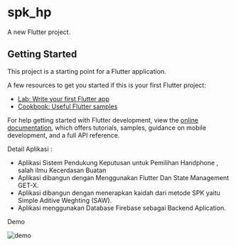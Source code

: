 # spk_hp

A new Flutter project.

## Getting Started

This project is a starting point for a Flutter application.

A few resources to get you started if this is your first Flutter project:

- [Lab: Write your first Flutter app](https://docs.flutter.dev/get-started/codelab)
- [Cookbook: Useful Flutter samples](https://docs.flutter.dev/cookbook)

For help getting started with Flutter development, view the
[online documentation](https://docs.flutter.dev/), which offers tutorials,
samples, guidance on mobile development, and a full API reference.

Detail Aplikasi :
- Aplikasi Sistem Pendukung Keputusan untuk Pemilihan Handphone , salah ilmu Kecerdasan Buatan
- Aplikasi dibangun dengan Menggunakan Flutter Dan State Management GET-X.
- Aplikasi dibangun dengan menerapkan kaidah dari metode SPK yaitu Simple Aditive Weghting (SAW).
- Aplikasi menggunakan Database Firebase sebagai Backend Aplication.


Demo

![demo](https://user-images.githubusercontent.com/68117514/183407982-20d3fe26-e551-4c4c-912b-9446428cd04c.gif)

